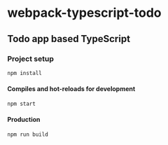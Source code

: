 # webpack-typescript-todo

## Todo app based TypeScript

### Project setup

```sh
npm install
```

#### Compiles and hot-reloads for development

```sh
npm start
```

#### Production

```sh
npm run build
```
